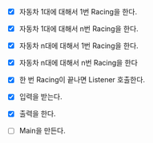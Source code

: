 - [X] 자동차 1대에 대해서 1번 Racing을 한다.
- [X] 자동차 1대에 대해서 n번 Racing을 한다.
- [X] 자동차 n대에 대해서 1번 Racing을 한다.
- [X] 자동차 n대에 대해서 n번 Racing을 한다
- [X] 한 번 Racing이 끝나면 Listener 호출한다.
- [X] 입력을 받는다.
- [X] 출력을 한다.
- [ ] Main을 만든다.

